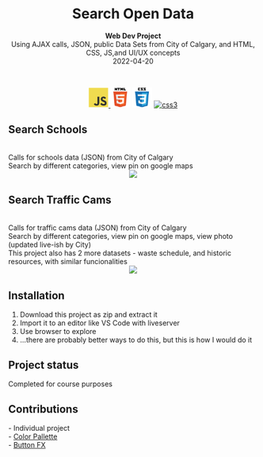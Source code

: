 
<h1 align="center">Search Open Data</h1>
<p align="center"><strong>Web Dev Project</strong>
<br>Using AJAX calls, JSON, public Data Sets from City of Calgary, and HTML, CSS, JS,and UI/UX concepts
<br>2022-04-20</p>
<br/>

<p align="center">
<a href="https://developer.mozilla.org/en-US/docs/Web/JavaScript" target="_blank" rel="noreferrer"> <img src="https://raw.githubusercontent.com/devicons/devicon/master/icons/javascript/javascript-original.svg" alt="javascript" width="40" height="40"/> </a>
<img src="https://raw.githubusercontent.com/devicons/devicon/master/icons/html5/html5-original-wordmark.svg" alt="html5" width="40" height="40"/> </a>  
<a href="https://www.w3schools.com/css/" target="_blank" rel="noreferrer"> <img src="https://raw.githubusercontent.com/devicons/devicon/master/icons/css3/css3-original-wordmark.svg" alt="css3" width="40" height="40"/></a>
<a href="https://data.calgary.ca/browse?sortBy=newest" target="_blank" rel="noreferrer"> <img src="http://patternlibrary.calgary.ca/img/coc-logo-simplify.svg" alt="css3" width="40" height="40"/></a>
</p>

<h2>Search Schools</h2>
<br>Calls for schools data (JSON) from City of Calgary
<br>Search by different categories, view pin on google maps
<div align="center"><img src="https://i.imgur.com/sPmI1zI.gif"></img></div>


<h2>Search Traffic Cams</h2>
<br>Calls for traffic cams data (JSON) from City of Calgary
<br>Search by different categories, view pin on google maps, view photo (updated live-ish by City)
<br>This project also has 2 more datasets - waste schedule, and historic resources, with similar funcionalities
<div align="center"><img src="https://i.imgur.com/LxmDdPY.gif"></img></div>


<h2>Installation</h2>

1. Download this project as zip and extract it
2. Import it to an editor like VS Code with liveserver 
3. Use browser to explore
4. ...there are probably better ways to do this, but this is how I would do it

<h2>Project status</h2>
Completed for course purposes


<h2>Contributions</h2>
- Individual project<br>
- <a href="http://colormind.io/" target="_blank"> Color Pallette </a><br>
- <a href="https://codepen.io/seme332/pen/reJOwo" target="_blank"> Button FX</a>